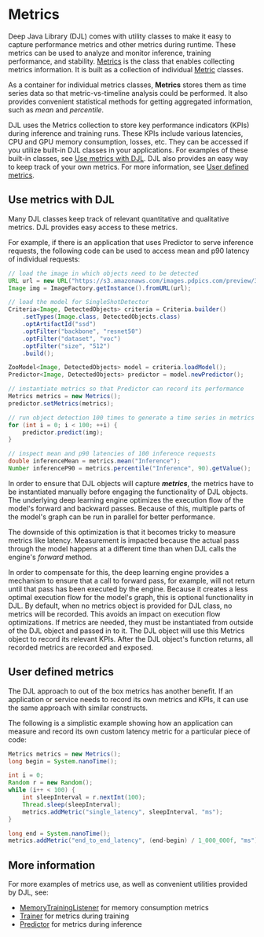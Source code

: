 # Metrics

Deep Java Library (DJL) comes with utility classes to make it easy to capture performance metrics
and other metrics during runtime. These metrics can be used to analyze and monitor inference,
training performance, and stability. [Metrics](https://javadoc.io/doc/ai.djl/api/latest/ai/djl/metric/Metrics.html)
is the class that enables collecting metrics information. It is built as a collection of individual
[Metric](https://javadoc.io/doc/ai.djl/api/latest/ai/djl/metric/Metric.html) classes.

As a container for individual metrics classes, **Metrics** stores them as time series data so that
metric-vs-timeline analysis could be performed. It also provides convenient statistical methods for
getting aggregated information, such as _mean_ and _percentile_.

DJL uses the Metrics collection to store key performance indicators (KPIs) during inference and
training runs. These KPIs include various latencies, CPU and GPU memory consumption, losses, etc.
They can be accessed if you utilize built-in DJL classes in your applications. For examples of
these built-in classes, see [Use metrics with DJL](#use-metrics-with-djl). 
DJL also provides an easy way to keep track of your own metrics. For more information,
see [User defined metrics](#user-defined-metrics).

## Use metrics with DJL
Many DJL classes keep track of relevant quantitative and qualitative metrics. DJL provides easy access to these metrics.

For example, if there is an application that uses Predictor to serve inference requests, the
following code can be used to access mean and p90 latency of individual requests:

```java
// load the image in which objects need to be detected
URL url = new URL("https://s3.amazonaws.com/images.pdpics.com/preview/3033-bicycle-rider.jpg");
Image img = ImageFactory.getInstance().fromURL(url);

// load the model for SingleShotDetector
Criteria<Image, DetectedObjects> criteria = Criteria.builder()
    .setTypes(Image.class, DetectedObjects.class)
    .optArtifactId("ssd")
    .optFilter("backbone", "resnet50")
    .optFilter("dataset", "voc")
    .optFilter("size", "512")
    .build();

ZooModel<Image, DetectedObjects> model = criteria.loadModel();
Predictor<Image, DetectedObjects> predictor = model.newPredictor();

// instantiate metrics so that Predictor can record its performance
Metrics metrics = new Metrics();
predictor.setMetrics(metrics);

// run object detection 100 times to generate a time series in metrics collection
for (int i = 0; i < 100; ++i) {
    predictor.predict(img);
}

// inspect mean and p90 latencies of 100 inference requests
double inferenceMean = metrics.mean("Inference");
Number inferenceP90 = metrics.percentile("Inference", 90).getValue();
```

In order to ensure that DJL objects will capture _**metrics**_, the metrics have to be instantiated manually before engaging the functionality of DJL objects. The underlying deep learning engine optimizes the execution flow of the model's forward and backward passes. Because of this, multiple parts of the model's graph can be run in parallel for better performance. 

The downside of this optimization is that it becomes tricky to measure metrics like latency.  Measurement is impacted because the actual pass through the model happens at a different time than when DJL calls the engine's _forward_ method. 

In order to compensate for this, the deep learning engine provides a mechanism to ensure that a call to forward pass, for example, will not return until that pass has been executed by the engine. Because it creates a less optimal execution flow for the model's graph, this is optional functionality in DJL. By default, when no metrics object is provided for DJL class, no metrics will be recorded. This avoids an impact on execution flow optimizations. If metrics are needed, they must be instantiated from outside of the DJL object and passed in to it. The DJL object will use this Metrics object to record its relevant KPIs. After the DJL object's function returns, all recorded metrics are recorded and exposed.

## User defined metrics
The DJL approach to out of the box metrics has another benefit. If an application or service needs to record its own metrics and KPIs, it can use the same approach with similar constructs. 

The following is a simplistic example showing how an application can measure and record its own custom latency metric for a particular piece of code:

```java
Metrics metrics = new Metrics();
long begin = System.nanoTime();

int i = 0;
Random r = new Random();
while (i++ < 100) {
    int sleepInterval = r.nextInt(100);
    Thread.sleep(sleepInterval);
    metrics.addMetric("single_latency", sleepInterval, "ms");
}

long end = System.nanoTime();
metrics.addMetric("end_to_end_latency", (end-begin) / 1_000_000f, "ms");
```

## More information

For more examples of metrics use, as well as convenient utilities provided by DJL, see:

- [MemoryTrainingListener](https://javadoc.io/doc/ai.djl/api/latest/ai/djl/training/listener/MemoryTrainingListener.html) for memory consumption metrics
- [Trainer](https://javadoc.io/doc/ai.djl/api/latest/ai/djl/training/Trainer.html) for metrics during training
- [Predictor](https://javadoc.io/doc/ai.djl/api/latest/ai/djl/inference/Predictor.html) for metrics during inference

